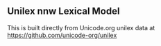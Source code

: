 Unilex nnw Lexical Model
----------------------

This is built directly from Unicode.org unilex data at
https://github.com/unicode-org/unilex
